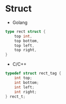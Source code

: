# Struct

- Golang
```go
type rect struct {
    top int,
    top bottom,
    top left,
    top right,
}
```

- C/C++
```c
typedef struct rect_tag {
    int top;
    int bottom;
    int left;
    int right;
} rect_t;
```


